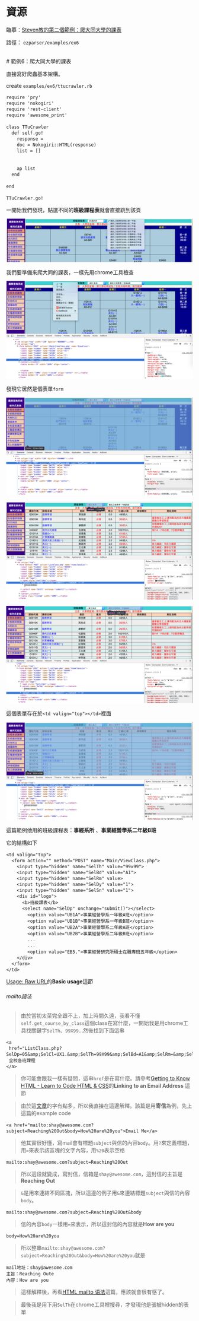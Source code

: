 # 資源

臨摹：[Steven教的第二個範例：爬大同大學的課表](https://hackpad.com/Railsfun-0907-fzkwOww6RXq#:h=ezprice)

路徑： `ezparser/examples/ex6`

<br>
# 範例6：爬大同大學的課表

直接寫好爬蟲基本架構。

create `examples/ex6/ttucrawler.rb`

```
require 'pry'
require 'nokogiri'
require 'rest-client'
require 'awesome_print'

class TTuCrawler
  def self.go!
    response =
    doc = Nokogiri::HTML(response)
    list = []


    ap list
  end

end

TTuCrawler.go!
```

一開始我們發現，點選不同的**班級課程表**就會直接跳到該頁

![1](../examples/ex6/images/1.png)

我們要準備來爬大同的課表，一樣先用chrome工具檢查

![2](../examples/ex6/images/2.png)

發現它居然是個表單`form`

![3](../examples/ex6/images/3.png)

![5](../examples/ex6/images/5.png)

![6](../examples/ex6/images/6.png)

這個表單存在於`<td valign="top"></td>`裡面

![4](../examples/ex6/images/4.png)

這篇範例他用的班級課程表：**事經系所** 、**事業經營學系二年級B班**

它的結構如下
```
<td valign="top">
  <form action="" method="POST" name="Main/ViewClass.php">
    <input type="hidden" name="SelTh" value="99x99">
    <input type="hidden" name="SelBd" value="A1">
    <input type="hidden" name="SelRm" value>
    <input type="hidden" name="SelDy" value="1">
    <input type="hidden" name="SelSn" value="1">
    <div id="logo">
      <b>班級課表</b>
      <select name="SelDp" onchange="submit()"></select>
        <option value="UB1A">事業經營學系一年級A班</option>
        <option value="UB1B">事業經營學系一年級B班</option>
        <option value="UB2A">事業經營學系二年級A班</option>
        <option value="UB2B">事業經營學系二年級B班</option>
        ...
        ...
        <option value="EB5.">事業經營研究所碩士在職專班五年級</option>
    </div>
  </form>
</td>
```

[Usage: Raw URL](https://github.com/rest-client/rest-client#usage-raw-url)的**Basic usage**這節


###### mailto語法
>由於當初太菜完全跟不上，加上時間久遠，我看不懂`self.get_course_by_class`這個class在寫什麼，一開始我是用chrome工具找關鍵字`SelTh`、`99X99`...然後找到下面這串

```
<a
 href="ListClass.php?SelDp=05&amp;SelCl=UX1.&amp;SelTh=99X99&amp;SelBd=A1&amp;SelRm=&amp;SelDy=1&amp;SelSn=1">
 全校各班課程
</a>
```

>你可能會跟我一樣有疑問，這串`href`是在寫什麼。請參考[Getting to Know HTML - Learn to Code HTML & CSS](http://learn.shayhowe.com/html-css/getting-to-know-html/)的**Linking to an Email Address** 這節

>由於這[文章](http://learn.shayhowe.com/html-css/getting-to-know-html/)的字有點多，所以我直接在這邊解釋。該篇是用**寄信**為例，先上這篇的example code

```
<a href="mailto:shay@awesome.com?subject=Reaching%20Out&body=How%20are%20you">Email Me</a>
```

>他其實很好懂，寫mail會有標題`subject`與信的內容`body`。用`?`來定義標題，用`=`來表示該區塊的文字內容，用`%20`表示空格

```
mailto:shay@awesome.com?subject=Reaching%20Out
```

>所以這段就變成，寫封信，信箱是`shay@awesome.com`，這封信的主旨是**Reaching Out**

>`&`是用來連結不同區塊，所以這邊的例子用`&`來連結標題`subject`與信的內容`body`。

```
mailto:shay@awesome.com?subject=Reaching%20Out&body
```

>信的內容`body`一樣用`=`來表示，所以這封信的內容就是**How are you**

```
body=How%20are%20you
```

>所以整串`mailto:shay@awesome.com?subject=Reaching%20Out&body=How%20are%20you`就是

```
mail地址：shay@awesome.com
主旨：Reaching Oute
內容：How are you
```

>這樣解釋後，再看[HTML mailto 语法](http://www.dreamdu.com/xhtml/mailto/)這篇，應該就會很有感了。

>最後我是用下用`SelTh`在chrome工具裡搜尋，才發現他是張被hidden的表單

